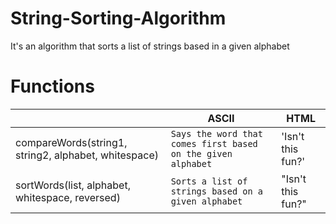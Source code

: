 # String-Sorting-Algorithm
It's an algorithm that sorts a list of strings based in a given alphabet
# Functions

|                |ASCII                          |HTML                         |
|----------------|-------------------------------|-----------------------------|
|compareWords(string1, string2, alphabet, whitespace)|`Says the word that comes first based on the given alphabet`            |'Isn't this fun?'            |
|sortWords(list, alphabet, whitespace, reversed)          |`Sorts a list of strings based on a given alphabet`            |"Isn't this fun?"            |


